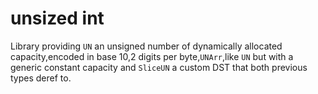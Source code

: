 # unsized int

<!-- cargo-sync-readme start -->

Library providing `UN` an unsigned number of dynamically allocated capacity,encoded in base
10,2 digits per byte,`UNArr`,like `UN` but with a generic constant capacity and `SliceUN`
a custom DST that both previous types deref to.

<!-- cargo-sync-readme end -->